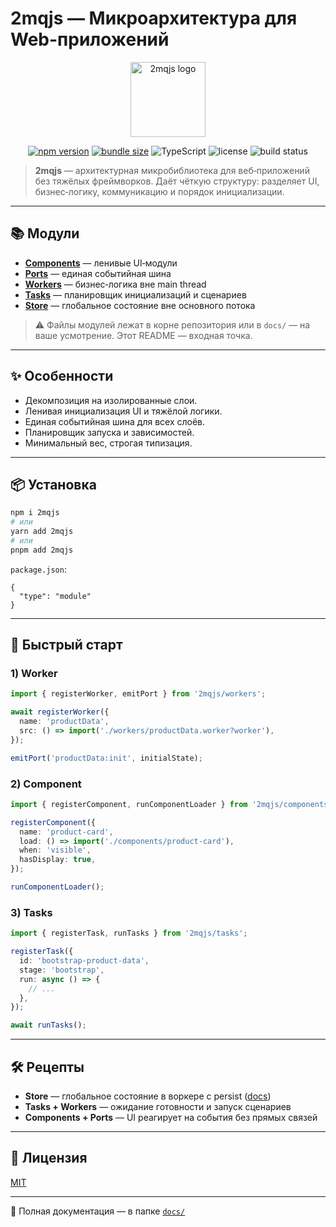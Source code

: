 # 2mqjs — Микроархитектура для Web-приложений

<p align="center">
  <img src="https://raw.githubusercontent.com/your-org/2mqjs/main/assets/logo.svg" alt="2mqjs logo" width="120"/>
</p>

<p align="center">
  <a href="https://www.npmjs.com/package/2mqjs"><img src="https://img.shields.io/npm/v/2mqjs.svg" alt="npm version"></a>
  <a href="https://bundlephobia.com/package/2mqjs"><img src="https://img.shields.io/bundlephobia/minzip/2mqjs.svg" alt="bundle size"></a>
  <img src="https://img.shields.io/badge/TypeScript-Strict-blue" alt="TypeScript">
  <img src="https://img.shields.io/badge/license-MIT-green.svg" alt="license">
  <img src="https://img.shields.io/github/actions/workflow/status/your-org/2mqjs/ci.yml?branch=main" alt="build status">
</p>

> **2mqjs** — архитектурная микробиблиотека для веб‑приложений без тяжёлых фреймворков. Даёт чёткую структуру: разделяет UI, бизнес‑логику, коммуникацию и порядок инициализации.

---

## 📚 Модули

* [**Components**](./docs/COMPONENTS.md) — ленивые UI‑модули
* [**Ports**](./docs/PORTS.md) — единая событийная шина
* [**Workers**](./docs/WORKERS.md) — бизнес‑логика вне main thread
* [**Tasks**](./docs/TASKS.md) — планировщик инициализаций и сценариев
* [**Store**](./docs/STORE.md) — глобальное состояние вне основного потока

> ⚠️ Файлы модулей лежат в корне репозитория или в `docs/` — на ваше усмотрение. Этот README — входная точка.

---

## ✨ Особенности

* Декомпозиция на изолированные слои.
* Ленивая инициализация UI и тяжёлой логики.
* Единая событийная шина для всех слоёв.
* Планировщик запуска и зависимостей.
* Минимальный вес, строгая типизация.

---

## 📦 Установка

```bash
npm i 2mqjs
# или
yarn add 2mqjs
# или
pnpm add 2mqjs
```

`package.json`:

```jsonc
{
  "type": "module"
}
```

---

## 🧩 Быстрый старт

### 1) Worker

```ts
import { registerWorker, emitPort } from '2mqjs/workers';

await registerWorker({
  name: 'productData',
  src: () => import('./workers/productData.worker?worker'),
});

emitPort('productData:init', initialState);
```

### 2) Component

```ts
import { registerComponent, runComponentLoader } from '2mqjs/components';

registerComponent({
  name: 'product-card',
  load: () => import('./components/product-card'),
  when: 'visible',
  hasDisplay: true,
});

runComponentLoader();
```

### 3) Tasks

```ts
import { registerTask, runTasks } from '2mqjs/tasks';

registerTask({
  id: 'bootstrap-product-data',
  stage: 'bootstrap',
  run: async () => {
    // ...
  },
});

await runTasks();
```

---

## 🛠 Рецепты

* **Store** — глобальное состояние в воркере с persist ([docs](./STORE.md))
* **Tasks + Workers** — ожидание готовности и запуск сценариев
* **Components + Ports** — UI реагирует на события без прямых связей

---

## 🧾 Лицензия

[MIT](./LICENSE)

---

📌 Полная документация — в папке [`docs/`](./docs)
